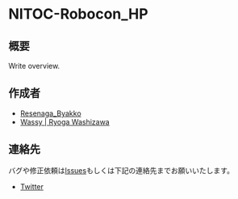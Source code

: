 # NITOC-Robocon_HP

## 概要
Write overview.

## 作成者
- [Resenaga_Byakko](https://github.com/ByakkoMatsumiya)  
- [Wassy | Ryoga Washizawa](https://github.com/wassy310)

## 連絡先
バグや修正依頼は[Issues](https://github.com/NITOkC-Robocon/NITOC-Robocon_HP/issues)もしくは下記の連絡先までお願いいたします。
- [Twitter](https://twitter.com/Robocon_NITOk)